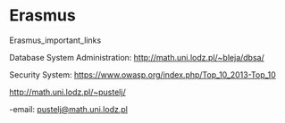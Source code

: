 # Erasmus
Erasmus_important_links

Database System Administration: http://math.uni.lodz.pl/~bleja/dbsa/

Security System: https://www.owasp.org/index.php/Top_10_2013-Top_10 
  
  http://math.uni.lodz.pl/~pustelj/
  
  -email: pustelj@math.uni.lodz.pl
